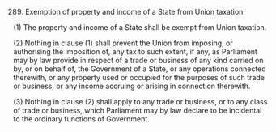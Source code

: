 289. Exemption of property and income of a State from Union taxation

(1) The property and income of a State shall be exempt from Union taxation.

(2) Nothing in clause (1) shall prevent the Union from imposing, or authorising the imposition of, any tax to such extent, if any, as Parliament may by law provide in respect of a trade or business of any kind carried on by, or on behalf of, the Government of a State, or any operations connected therewith, or any property used or occupied for the purposes of such trade or business, or any income accruing or arising in connection therewith.

(3) Nothing in clause (2) shall apply to any trade or business, or to any class of trade or business, which Parliament may by law declare to be incidental to the ordinary functions of Government.

